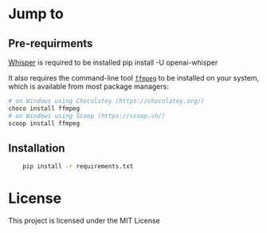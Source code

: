 <h1>Jump to</h1>



## Pre-requirments
 [Whisper](https://github.com/openai/whisper) is required to be installed 
    pip install -U openai-whisper

    
It also requires the command-line tool [`ffmpeg`](https://ffmpeg.org/) to be installed on your system, which is available from most package managers:

```bash
# on Windows using Chocolatey (https://chocolatey.org/)
choco install ffmpeg
# on Windows using Scoop (https://scoop.sh/)
scoop install ffmpeg
```

## Installation
```bash
    pip install -r requirements.txt
```


# License
This project is licensed under the MIT License 
